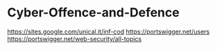 # Cyber-Offence-and-Defence
 
 https://sites.google.com/unical.it/inf-cod
 https://portswigger.net/users
 https://portswigger.net/web-security/all-topics